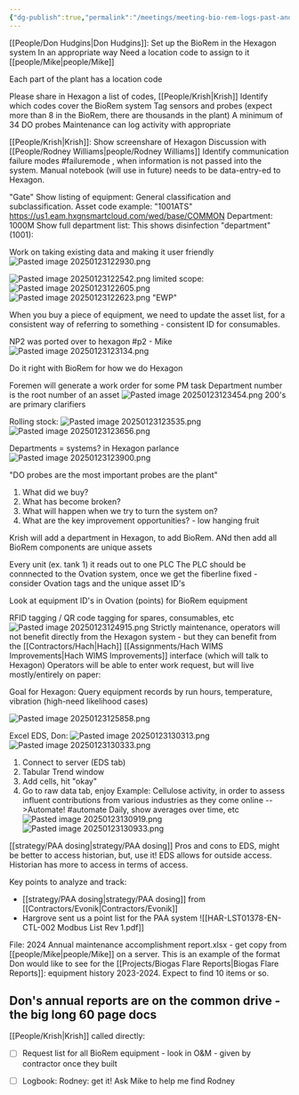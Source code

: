 ```yaml
---
{"dg-publish":true,"permalink":"/meetings/meeting-bio-rem-logs-past-and-future/","noteIcon":"","created":"2025-01-23T12:14:06.743-06:00"}
---
```


[[People/Don Hudgins\|Don Hudgins]]: 
Set up the BioRem in the Hexagon system
In an appropriate way
Need a location code to assign to it [[people/Mike\|people/Mike]]

Each part of the plant has a location code

Please share in Hexagon a list of codes, [[People/Krish\|Krish]]
Identify which codes cover the BioRem system
Tag sensors and probes (expect more than 8 in the BioRem, there are thousands in the plant)
A minimum of 34 DO probes
Maintenance can log activity with appropriate

[[People/Krish\|Krish]]:
Show screenshare of Hexagon
Discussion with [[People/Rodney Williams\|people/Rodney Williams]]
Identify communication failure modes #failuremode , when information is not passed into the system.
Manual notebook (will use in future) needs to be data-entry-ed to Hexagon.

"Gate"
Show listing of equipment: General classification and subclassification.
Asset code example: "1001ATS"
https://us1.eam.hxgnsmartcloud.com/wed/base/COMMON
Department: 1000M
Show full department list:
This shows disinfection "department" (1001):

Work on taking existing data and making it user friendly
![Pasted image 20250123122930.png](/img/user/Pasted%20image%2020250123122930.png)


![Pasted image 20250123122542.png](/img/user/Pasted%20image%2020250123122542.png)
limited scope: ![Pasted image 20250123122605.png](/img/user/Pasted%20image%2020250123122605.png)
![Pasted image 20250123122623.png](/img/user/Pasted%20image%2020250123122623.png)
"EWP"

When you buy a piece of equipment, we need to update the asset list, for a consistent way of referring to something - consistent ID for consumables.

NP2 was ported over to hexagon #p2 - Mike
![Pasted image 20250123123134.png](/img/user/Pasted%20image%2020250123123134.png)

Do it right with BioRem for how we do Hexagon

Foremen will generate a work order for  some PM task
Department number is the root number of an asset
![Pasted image 20250123123454.png](/img/user/Pasted%20image%2020250123123454.png)
200's are primary clarifiers

Rolling stock:
![Pasted image 20250123123535.png](/img/user/Pasted%20image%2020250123123535.png)
![Pasted image 20250123123656.png](/img/user/Pasted%20image%2020250123123656.png)

Departments = systems? in Hexagon parlance
![Pasted image 20250123123900.png](/img/user/Pasted%20image%2020250123123900.png)

"DO probes are the most important probes are the plant"

1. What did we buy?
2. What has become broken?
3. What will happen when we try to turn the system on?
4. What are the key improvement opportunities? - low hanging fruit

Krish will add a department in Hexagon, to add BioRem. ANd then add all BioRem components are unique assets

Every unit (ex. tank 1) it reads out to one PLC
The PLC should be connnected to the Ovation system, once we get the fiberline fixed - consider Ovation tags and the unique asset ID's

Look at equipment ID's in Ovation (points) for BioRem equipment

RFID tagging / QR code tagging for spares, consumables, etc
![Pasted image 20250123124915.png](/img/user/Pasted%20image%2020250123124915.png)
Strictly maintenance, operators will not benefit directly from the Hexagon system - but they can benefit from the [[Contractors/Hach\|Hach]] [[Assignments/Hach WIMS Improvements\|Hach WIMS Improvements]] interface (which will talk to Hexagon)
Operators will be able to enter work request, but will live mostly/entirely on paper:

Goal for Hexagon:
Query equipment records by run hours, temperature, vibration (high-need likelihood cases)


![Pasted image 20250123125858.png](/img/user/Pasted%20image%2020250123125858.png)

Excel EDS, Don:
![Pasted image 20250123130313.png](/img/user/Pasted%20image%2020250123130313.png)
![Pasted image 20250123130333.png](/img/user/Pasted%20image%2020250123130333.png)

1. Connect to server (EDS tab)
2. Tabular Trend window
3. Add cells, hit "okay"
4. Go to raw data tab, enjoy
Example: Cellulose activity, in order to assess influent contributions from various industries as they come online
-->Automate! #automate
Daily, show averages over time, etc
![Pasted image 20250123130919.png](/img/user/Pasted%20image%2020250123130919.png)
![Pasted image 20250123130933.png](/img/user/Pasted%20image%2020250123130933.png)

[[strategy/PAA dosing\|strategy/PAA dosing]]
Pros and cons to EDS, might be better to access historian, but, use it!
EDS allows for outside access.
Historian has more to access in terms of access.

Key points to analyze and track:
- [[strategy/PAA dosing\|strategy/PAA dosing]] from [[Contractors/Evonik\|Contractors/Evonik]] 
- Hargrove sent us a point list for the PAA system
![[HAR-LST01378-EN-CTL-002 Modbus List Rev 1.pdf]]

File: 2024 Annual maintenance accomplishment report.xlsx - get copy from [[people/Mike\|people/Mike]] on a server. This is an example of the format Don would like to see for the [[Projects/Biogas Flare Reports\|Biogas Flare Reports]]: equipment history 2023-2024.
Expect to find 10 items or so. 


Don's annual reports are on the common drive  - the big long 60 page docs
--
[[People/Krish\|Krish]] called directly:
- [ ] Request list for all BioRem equipment - look in O&M - given by contractor once they built 
- [ ] Logbook: Rodney: get it! Ask Mike to help me find Rodney





